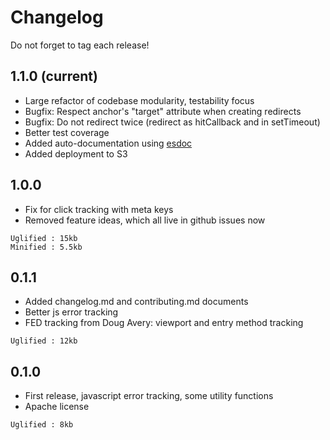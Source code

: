 # Changelog

Do not forget to tag each release!

## 1.1.0 (current)
- Large refactor of codebase modularity, testability focus
- Bugfix: Respect anchor's "target" attribute when creating redirects
- Bugfix: Do not redirect twice (redirect as hitCallback and in setTimeout)
- Better test coverage
- Added auto-documentation using [esdoc](https://esdoc.org)
- Added deployment to S3

## 1.0.0
- Fix for click tracking with meta keys
- Removed feature ideas, which all live in github issues now

```
Uglified : 15kb
Minified : 5.5kb
```

## 0.1.1
- Added changelog.md and contributing.md documents
- Better js error tracking
- FED tracking from Doug Avery: viewport and entry method tracking

```
Uglified : 12kb
```

## 0.1.0
- First release, javascript error tracking, some utility functions
- Apache license

```
Uglified : 8kb
```
